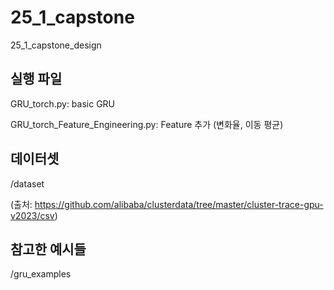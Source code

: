 # 25_1_capstone
25_1_capstone_design

## 실행 파일
GRU_torch.py: basic GRU

GRU_torch_Feature_Engineering.py: Feature 추가 (변화율, 이동 평균)

## 데이터셋
/dataset

(출처: https://github.com/alibaba/clusterdata/tree/master/cluster-trace-gpu-v2023/csv)

## 참고한 예시들
/gru_examples
